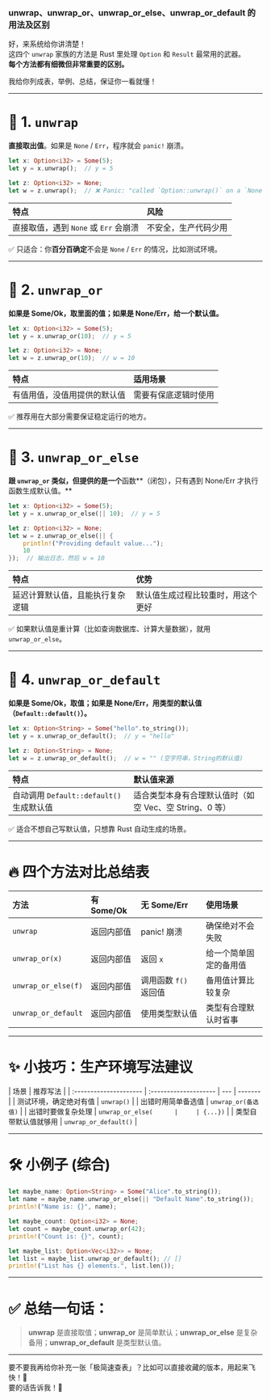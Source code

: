 ### unwrap、unwrap_or、unwrap_or_else、unwrap_or_default 的用法及区别

好，来系统给你讲清楚！  
这四个 `unwrap` 家族的方法是 Rust 里处理 `Option` 和 `Result` 最常用的武器。  
**每个方法都有细微但非常重要的区别。**

我给你列成表，举例、总结，保证你一看就懂！

---

# 🧩 1. `unwrap`

**直接取出值**。如果是 `None` / `Err`，程序就会 `panic!` 崩溃。

```rust
let x: Option<i32> = Some(5);
let y = x.unwrap();  // y = 5

let z: Option<i32> = None;
let w = z.unwrap();  // ❌ Panic: "called `Option::unwrap()` on a `None` value"
```

| 特点                                  | 风险                 |
| :------------------------------------ | :------------------- |
| 直接取值，遇到 `None` 或 `Err` 会崩溃 | 不安全，生产代码少用 |

✅ 只适合：你**百分百确定**不会是 `None` / `Err` 的情况，比如测试环境。

---

# 🧩 2. `unwrap_or`

**如果是 Some/Ok，取里面的值；如果是 None/Err，给一个默认值。**

```rust
let x: Option<i32> = Some(5);
let y = x.unwrap_or(10);  // y = 5

let z: Option<i32> = None;
let w = z.unwrap_or(10);  // w = 10
```

| 特点                         | 适用场景             |
| :--------------------------- | :------------------- |
| 有值用值，没值用提供的默认值 | 需要有保底逻辑时使用 |

✅ 推荐用在大部分需要保证稳定运行的地方。

---

# 🧩 3. `unwrap_or_else`

**跟 `unwrap_or` 类似，但提供的是一个**函数**（闭包），只有遇到 None/Err 才执行函数生成默认值。**

```rust
let x: Option<i32> = Some(5);
let y = x.unwrap_or_else(|| 10);  // y = 5

let z: Option<i32> = None;
let w = z.unwrap_or_else(|| {
    println!("Providing default value...");
    10
});  // 输出日志，然后 w = 10
```

| 特点                             | 优势                               |
| :------------------------------- | :--------------------------------- |
| 延迟计算默认值，且能执行复杂逻辑 | 默认值生成过程比较重时，用这个更好 |

✅ 如果默认值是重计算（比如查询数据库、计算大量数据），就用 `unwrap_or_else`。

---

# 🧩 4. `unwrap_or_default`

**如果是 Some/Ok，取值；如果是 None/Err，用类型的默认值（`Default::default()`）。**

```rust
let x: Option<String> = Some("hello".to_string());
let y = x.unwrap_or_default();  // y = "hello"

let z: Option<String> = None;
let w = z.unwrap_or_default();  // w = "" (空字符串，String的默认值)
```

| 特点                                     | 默认值来源                                              |
| :--------------------------------------- | :------------------------------------------------------ |
| 自动调用 `Default::default()` 生成默认值 | 适合类型本身有合理默认值时（如空 Vec、空 String、0 等） |

✅ 适合不想自己写默认值，只想靠 Rust 自动生成的场景。

---

# 🔥 四个方法对比总结表

| 方法                | 有 Some/Ok | 无 Some/Err           | 使用场景               |
| :------------------ | :--------- | :-------------------- | :--------------------- |
| `unwrap`            | 返回内部值 | panic! 崩溃           | 确保绝对不会失败       |
| `unwrap_or(x)`      | 返回内部值 | 返回 `x`              | 给一个简单固定的备用值 |
| `unwrap_or_else(f)` | 返回内部值 | 调用函数 `f()` 返回值 | 备用值计算比较复杂     |
| `unwrap_or_default` | 返回内部值 | 使用类型默认值        | 类型有合理默认时省事   |

---

# ✨ 小技巧：生产环境写法建议

| 场景                   | 推荐写法              |
| :--------------------- | :-------------------- | --- | ------- |
| 测试环境，确定绝对有值 | `unwrap()`            |
| 出错时用简单备选值     | `unwrap_or(备选值)`   |
| 出错时要做复杂处理     | `unwrap_or_else(      |     | {...})` |
| 类型自带默认值就够用   | `unwrap_or_default()` |

---

# 🛠 小例子 (综合)

```rust
let maybe_name: Option<String> = Some("Alice".to_string());
let name = maybe_name.unwrap_or_else(|| "Default Name".to_string());
println!("Name is: {}", name);

let maybe_count: Option<i32> = None;
let count = maybe_count.unwrap_or(42);
println!("Count is: {}", count);

let maybe_list: Option<Vec<i32>> = None;
let list = maybe_list.unwrap_or_default(); // []
println!("List has {} elements.", list.len());
```

---

# ✅ 总结一句话：

> **unwrap** 是直接取值；**unwrap_or** 是简单默认；**unwrap_or_else** 是复杂备用；**unwrap_or_default** 是类型默认值。

---

要不要我再给你补充一张「极简速查表」？比如可以直接收藏的版本，用起来飞快！🚀  
要的话告诉我！🌟
